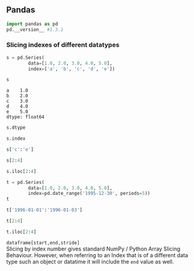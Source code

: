 ## Pandas

```python
import pandas as pd
pd.__version__ #1.3.1
```

### Slicing indexes of different datatypes

```python
s = pd.Series(
        data=[1.0, 2.0, 3.0, 4.0, 5.0],
        index=['a', 'b', 'c', 'd', 'e'])

s
```

```
a    1.0
b    2.0
c    3.0
d    4.0
e    5.0
dtype: float64
```

```python
s.dtype
```

```python
s.index
```

```python
s['c':'e']
```

```python
s[2:4]
```

```python
s.iloc[2:4]
```

```python
t = pd.Series(
        data=[1.0, 2.0, 3.0, 4.0, 5.0],
        index=pd.date_range('1995-12-30', periods=5))
t
```

```python
t['1996-01-01':'1996-01-03']
```

```python
t[2:4]
```

```python
t.iloc[2:4]
```

`dataframe[start,end,stride]`  
Slicing by index number gives standard NumPy / Python Array Slicing Behaviour. However, when referring to an Index that is of a different data type such an object or datatime it will include the `end` value as well.

```python

```
